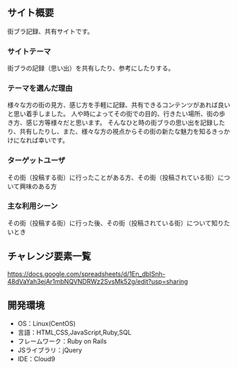 # <machibura>

## サイト概要
街ブラ記録、共有サイトです。

### サイトテーマ
街ブラの記録（思い出）を共有したり、参考にしたりする。

### テーマを選んだ理由
様々な方の街の見方、感じ方を手軽に記録、共有できるコンテンツがあれば良いと思い着手しました。  人や時によってその街での目的、行きたい場所、街の歩き方、感じ方等様々だと思います。  そんなひと時の街ブラの思い出を記録したり、共有したりし、また、様々な方の視点からその街の新たな魅力を知るきっかけになれば幸いです。

### ターゲットユーザ
その街（投稿する街）に行ったことがある方、その街（投稿されている街）について興味のある方

### 主な利用シーン
その街（投稿する街）に行った後、その街（投稿されている街）について知りたいとき

<!--## 設計書-->
<!--<...>-->

## チャレンジ要素一覧
https://docs.google.com/spreadsheets/d/1En_dbISnh-48dVaYah3ejAr1mbNQVNDRWz2SvsMk52g/edit?usp=sharing

## 開発環境
- OS：Linux(CentOS)
- 言語：HTML,CSS,JavaScript,Ruby,SQL
- フレームワーク：Ruby on Rails
- JSライブラリ：jQuery
- IDE：Cloud9

<!--## 使用素材-->
<!--- 外部サービスの画像素材・音声素材を使用した場合は、必ずサービス名とURLを明記してください。-->
<!--- 使用しない場合は、使用素材の項目をREADMEから削除してください。-->
